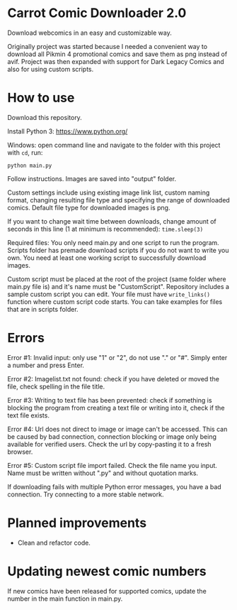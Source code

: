 # Carrot Comic Downloader 2.0

Download webcomics in an easy and customizable way.

Originally project was started because I needed a convenient way to download all Pikmin 4 promotional comics and save them as png instead of avif. Project was then expanded with support for Dark Legacy Comics and also for using custom scripts.

# How to use

Download this repository.

Install Python 3: https://www.python.org/

Windows: open command line and navigate to the folder with this project with `cd`, run:

```
python main.py
```

Follow instructions. Images are saved into "output" folder.

Custom settings include using existing image link list, custom naming format, changing resulting file type and specifying the range of downloaded comics. Default file type for downloaded images is png.

If you want to change wait time between downloads, change amount of seconds in this line (1 at minimum is recommended): `time.sleep(3)`

Required files: You only need main.py and one script to run the program. Scripts folder has premade download scripts if you do not want to write you own. You need at least one working script to successfully download images.

Custom script must be placed at the root of the project (same folder where main.py file is) and it's name must be "CustomScript". Repository includes a sample custom script you can edit. Your file must have `write_links()` function where custom script code starts. You can take examples for files that are in scripts folder.

# Errors

Error #1: Invalid input: only use "1" or "2", do not use "." or "#". Simply enter a number and press Enter.

Error #2: Imagelist.txt not found: check if you have deleted or moved the file, check spelling in the file title.

Error #3: Writing to text file has been prevented: check if something is blocking the program from creating a text file or writing into it, check if the text file exists.

Error #4: Url does not direct to image or image can't be accessed. This can be caused by bad connection, connection blocking or image only being available for verified users. Check the url by copy-pasting it to a fresh browser.

Error #5: Custom script file import failed. Check the file name you input. Name must be written without ".py" and without quotation marks.

If downloading fails with multiple Python error messages, you have a bad connection. Try connecting to a more stable network.

# Planned improvements

- Clean and refactor code.

# Updating newest comic numbers

If new comics have been released for supported comics, update the number in the main function in main.py.
